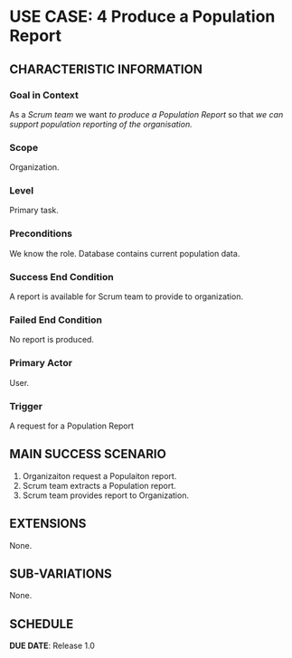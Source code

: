 # USE CASE: 4 Produce a Population Report 
## CHARACTERISTIC INFORMATION

### Goal in Context

As a *Scrum team* we want *to produce a Population Report* so that *we can support population reporting of the organisation.*

### Scope

Organization.

### Level

Primary task.

### Preconditions

We know the role.  Database contains current population data.

### Success End Condition

A report is available for Scrum team to provide to organization.

### Failed End Condition

No report is produced.

### Primary Actor

User.

### Trigger

A request for a Population Report

## MAIN SUCCESS SCENARIO

1. Organizaiton request a Populaiton report.
2. Scrum team extracts a Population report.
3. Scrum team provides report to Organization.

## EXTENSIONS

None.

## SUB-VARIATIONS

None.

## SCHEDULE

**DUE DATE**: Release 1.0
